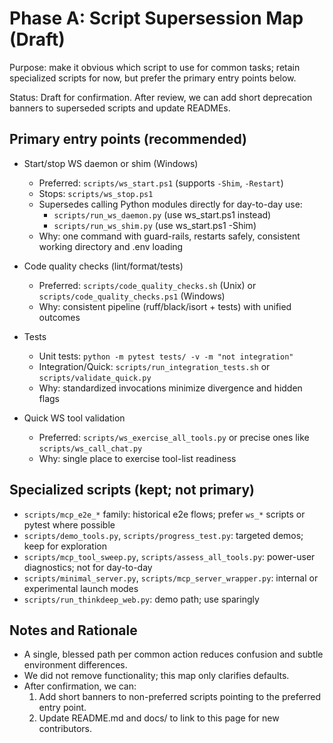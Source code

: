 # Phase A: Script Supersession Map (Draft)

Purpose: make it obvious which script to use for common tasks; retain specialized scripts for now, but prefer the primary entry points below.

Status: Draft for confirmation. After review, we can add short deprecation banners to superseded scripts and update READMEs.

## Primary entry points (recommended)

- Start/stop WS daemon or shim (Windows)
  - Preferred: `scripts/ws_start.ps1` (supports `-Shim`, `-Restart`)
  - Stops:    `scripts/ws_stop.ps1`
  - Supersedes calling Python modules directly for day-to-day use:
    - `scripts/run_ws_daemon.py` (use ws_start.ps1 instead)
    - `scripts/run_ws_shim.py`   (use ws_start.ps1 -Shim)
  - Why: one command with guard-rails, restarts safely, consistent working directory and .env loading

- Code quality checks (lint/format/tests)
  - Preferred: `scripts/code_quality_checks.sh` (Unix) or `scripts/code_quality_checks.ps1` (Windows)
  - Why: consistent pipeline (ruff/black/isort + tests) with unified outcomes

- Tests
  - Unit tests: `python -m pytest tests/ -v -m "not integration"`
  - Integration/Quick: `scripts/run_integration_tests.sh` or `scripts/validate_quick.py`
  - Why: standardized invocations minimize divergence and hidden flags

- Quick WS tool validation
  - Preferred: `scripts/ws_exercise_all_tools.py` or precise ones like `scripts/ws_call_chat.py`
  - Why: single place to exercise tool-list readiness

## Specialized scripts (kept; not primary)

- `scripts/mcp_e2e_*` family: historical e2e flows; prefer `ws_*` scripts or pytest where possible
- `scripts/demo_tools.py`, `scripts/progress_test.py`: targeted demos; keep for exploration
- `scripts/mcp_tool_sweep.py`, `scripts/assess_all_tools.py`: power-user diagnostics; not for day-to-day
- `scripts/minimal_server.py`, `scripts/mcp_server_wrapper.py`: internal or experimental launch modes
- `scripts/run_thinkdeep_web.py`: demo path; use sparingly

## Notes and Rationale

- A single, blessed path per common action reduces confusion and subtle environment differences.
- We did not remove functionality; this map only clarifies defaults.
- After confirmation, we can:
  1) Add short banners to non-preferred scripts pointing to the preferred entry point.
  2) Update README.md and docs/ to link to this page for new contributors.

